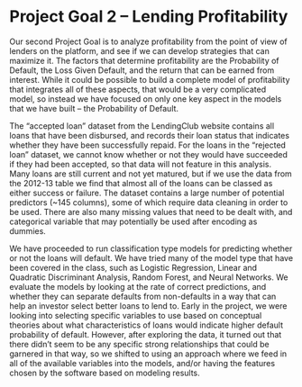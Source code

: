 # Project Goal 2 – Lending Profitability

Our second Project Goal is to analyze profitability from the point of view of lenders on the platform, and
see if we can develop strategies that can maximize it. The factors that determine profitability are the
Probability of Default, the Loss Given Default, and the return that can be earned from interest. While it
could be possible to build a complete model of profitability that integrates all of these aspects, that
would be a very complicated model, so instead we have focused on only one key aspect in the models
that we have built – the Probability of Default.

The “accepted loan” dataset from the LendingClub website contains all loans that have been disbursed,
and records their loan status that indicates whether they have been successfully repaid. For the loans in
the “rejected loan” dataset, we cannot know whether or not they would have succeeded if they had
been accepted, so that data will not feature in this analysis. Many loans are still current and not yet
matured, but if we use the data from the 2012-13 table we find that almost all of the loans can be
classed as either success or failure. The dataset contains a large number of potential predictors (~145
columns), some of which require data cleaning in order to be used. There are also many missing values
that need to be dealt with, and categorical variable that may potentially be used after encoding as
dummies.

We have proceeded to run classification type models for predicting whether or not the loans will
default. We have tried many of the model type that have been covered in the class, such as Logistic
Regression, Linear and Quadratic Discriminant Analysis, Random Forest, and Neural Networks. We
evaluate the models by looking at the rate of correct predictions, and whether they can separate
defaults from non-defaults in a way that can help an investor select better loans to lend to.
Early in the project, we were looking into selecting specific variables to use based on conceptual
theories about what characteristics of loans would indicate higher default probability of default.
However, after exploring the data, it turned out that there didn’t seem to be any specific strong
relationships that could be garnered in that way, so we shifted to using an approach where we feed in
all of the available variables into the models, and/or having the features chosen by the software based
on modeling results.
